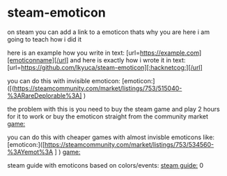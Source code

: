 # steam-emoticon

on steam you can add a link to a emoticon thats why you are here 
i am going to teach how i did it 

here is an example how you write in text:  [url=https://example.com][emoticonname][/url]
and here is exactly how i wrote it in text:[url=https://github.com/lkyuca/steam-emoticon][:hacknetcog:][/url]

you can do this with invisible emoticon:
[emoticon:]([(https://steamcommunity.com/market/listings/753/515040-%3ARareDeplorable%3A] )

the problem with this is you need to buy the steam game and play 2 hours for it to work or buy the emoticon straight from the community market
[game:]([https://store.steampowered.com/app/515040/Make_America_Great_Again_The_Trump_Presidency/] )

you can do this with cheaper games with almost invisble emoticons like:
[emoticon:]([https://steamcommunity.com/market/listings/753/534560-%3AYemot%3A ] )
[game:]([https://store.steampowered.com/app/534560/Ramify/] )


steam guide with emoticons based on colors/events:
[steam guide:]([https://steamcommunity.com/sharedfiles/filedetails/?id=1885366850] )
0

